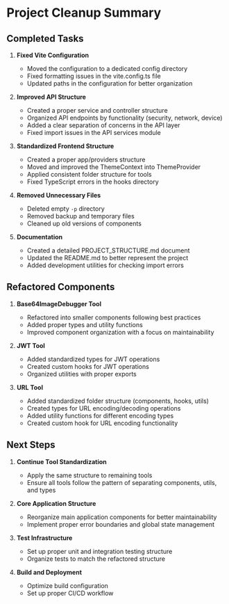 # Project Cleanup Summary

## Completed Tasks

1. **Fixed Vite Configuration**
   - Moved the configuration to a dedicated config directory
   - Fixed formatting issues in the vite.config.ts file
   - Updated paths in the configuration for better organization

2. **Improved API Structure**
   - Created a proper service and controller structure
   - Organized API endpoints by functionality (security, network, device)
   - Added a clear separation of concerns in the API layer
   - Fixed import issues in the API services module

3. **Standardized Frontend Structure**
   - Created a proper app/providers structure
   - Moved and improved the ThemeContext into ThemeProvider
   - Applied consistent folder structure for tools
   - Fixed TypeScript errors in the hooks directory

4. **Removed Unnecessary Files**
   - Deleted empty `-p` directory
   - Removed backup and temporary files
   - Cleaned up old versions of components

5. **Documentation**
   - Created a detailed PROJECT_STRUCTURE.md document
   - Updated the README.md to better represent the project
   - Added development utilities for checking import errors

## Refactored Components

1. **Base64ImageDebugger Tool**
   - Refactored into smaller components following best practices
   - Added proper types and utility functions
   - Improved component organization with a focus on maintainability

2. **JWT Tool**
   - Added standardized types for JWT operations
   - Created custom hooks for JWT operations
   - Organized utilities with proper exports

3. **URL Tool**
   - Added standardized folder structure (components, hooks, utils)
   - Created types for URL encoding/decoding operations
   - Added utility functions for different encoding types
   - Created custom hook for URL encoding functionality

## Next Steps

1. **Continue Tool Standardization**
   - Apply the same structure to remaining tools
   - Ensure all tools follow the pattern of separating components, utils, and types

2. **Core Application Structure**
   - Reorganize main application components for better maintainability
   - Implement proper error boundaries and global state management

3. **Test Infrastructure**
   - Set up proper unit and integration testing structure
   - Organize tests to match the refactored structure

4. **Build and Deployment**
   - Optimize build configuration
   - Set up proper CI/CD workflow

